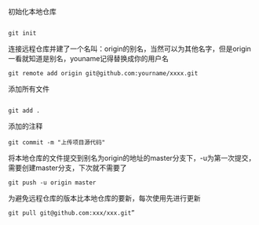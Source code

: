 初始化本地仓库  

```

git init

```

连接远程仓库并建了一个名叫：origin的别名，当然可以为其他名字，但是origin一看就知道是别名，youname记得替换成你的用户名 

```
git remote add origin git@github.com:yourname/xxxx.git 
```

添加所有文件

```

git add .

```

添加的注释

```
git commit -m "上传项目源代码" 

```

将本地仓库的文件提交到别名为origin的地址的master分支下，-u为第一次提交，需要创建master分支，下次就不需要了  

```
git push -u origin master  

```

为避免远程仓库的版本比本地仓库的要新，每次使用先进行更新

```
git pull git@github.com:xxx/xxx.git”

```


